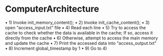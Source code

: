 # ComputerArchitecture

• 1) Invoke init_memory_content();
• 2) Invoke init_cache_content();
• 3) open “access_input.txt” file
• 4) Read each line
• 5) Try to access the cache to check whether the data
is available in the cache;
If so, access it directly from the cache
• 6) Otherwise, attempt to access the main memory and
update the cache
• 7) Print the accessed data into “access_output.txt”
• 8) Increment global_timestamp by 1
• 9) Go to 4)
